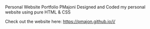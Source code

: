 Personal Website Portfolio PMajoni
Designed and Coded my personal website using pure HTML & CSS

Check out the website here:  https://pmajon.github.io/i/
